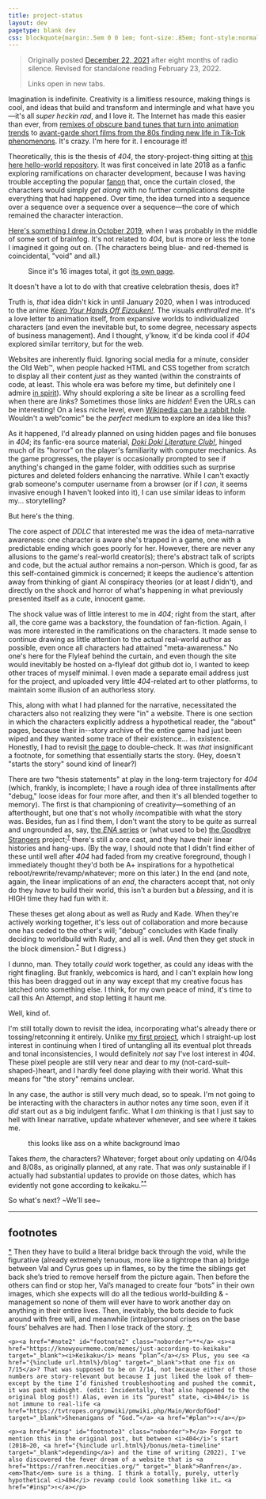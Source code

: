 ```yaml
---
title: project-status
layout: dev
pagetype: blank dev
css: blockquote{margin:.5em 0 0 1em; font-size:.85em; font-style:normal !important;} figure{margin:1em 0;} .noborder{border:0 !important;} figcaption{font-size:.85em; font-style:italic; text-align:center; color:#808080;} figcaption a{color:inherit !important;} a:hover,a:focus,a:active{color:inherit !important; opacity:.5;} sup{vertical-align:top;} h2,section{margin-left:0 !important;} section{font-size:.85em; line-height:145%; padding:0 1em;} section p{text-indent:-.85em;} main hr{width:50%; margin:1.25em auto 0 auto !important;} h2{margin-top:0 !important;} section s{padding-right:.25em;}
---
```

> Originally posted <a href="https://a-flyleaf.github.io/blog/project-rambling" target="_blank">December 22, 2021</a> after eight months of radio silence. Revised for standalone reading February 23, 2022.
>
> Links open in new tabs.

Imagination is indefinite. Creativity is a limitless resource, making things is cool, and ideas that build and transform and intermingle and what have you—it's all *super heckin rad*, and I love it. The Internet has made this easier than ever, from <a href="https://www.youtube.com/watch?v=mFNwLpMkAiM" target="_blank">remixes of obscure band tunes that turn into animation trends</a> to <a href="https://www.frieze.com/article/how-cecelia-condits-video-art-became-viral-curse-teens-tiktok" target="_blank">avant-garde short films from the 80s finding new life in Tik-Tok phenomenons</a>. It's crazy. I'm here for it. I encourage it!

Theoretically, this is the thesis of <i>404</i>, the story-project-thing sitting at <a href="https://github.com/a-flyleaf/hello-world" target="_blank">this here hello-world repository</a>. It was first conceived in late 2018 as a fanfic exploring ramifications on character development, because I was having trouble accepting the popular <a href="https://fanlore.org/wiki/Fanon" target="_blank">fanon</a> that, once the curtain closed, the characters would simply *get along* with no further complications despite everything that had happened. Over time, the idea turned into a sequence over a sequence over a sequence over a sequence—the core of which remained the character interaction.

<a href="https://a-flyleaf.github.io/stardust/" target="_blank">Here's something I drew in October 2019</a>, when I was probably in the middle of some sort of brainfog. It's not related to <i>404</i>, but is more or less the tone I imagined it going out on. (The characters being blue- and red-themed is coincidental, "void" and all.)

<figure><a href="https://a-flyleaf.github.io/stardust" target="_blank" class="noborder"><img src="https://a-flyleaf.github.io/stardust/ishouldcheckoutwaitingforgodot.png" alt=""></a>
	<figcaption>Since it's 16 images total, it got <a href="https://a-flyleaf.github.io/stardust" target="_blank">its own page</a>.</figcaption>
</figure>

It doesn't have a lot to do with that creative celebration thesis, does it?

Truth is, *that* idea didn't kick in until January 2020, when I was introduced to the anime <a href="https://www.youtube.com/watch?v=y1xAzPlh4i0" target="_blank"><i>Keep Your Hands Off Eizouken!</i></a>. The visuals *enthralled* me. It's a love letter to animation itself, from expansive worlds to individualized characters (and even the inevitable but, to some degree, necessary aspects of business management). And I thought, y'know, it'd be kinda cool if <i>404</i> explored similar territory, but for the web.

Websites are inherently fluid. Ignoring social media for a minute, consider the Old Web™, when people hacked HTML and CSS together from scratch to display all their content *just* as they wanted (within the constraints of code, at least. This whole era was before my time, but definitely one I admire <a href="https://neocities.org/browse?tag=retro" target="_blank">in spirit</a>). Why should exploring a site be linear as a scrolling feed when there are *links*? Sometimes those links are *hidden*! Even the URLs can be interesting! On a less niche level, even <a href="https://en.wikipedia.org/wiki/Wiki_rabbit_hole" target="_blank">Wikipedia can be a rabbit hole</a>. Wouldn't a web“comic” be the *perfect* medium to explore an idea like this?

As it happened, I'd already planned on using hidden pages and file bonuses in <i>404</i>; its fanfic-era source material, <a href="https://en.wikipedia.org/wiki/Doki_Doki_Literature_Club!" target="_blank"><i>Doki Doki Literature Club!</i></a>, hinged much of its "horror" on the player's familiarity with computer mechanics. As the game progresses, the player is occasionally prompted to see if anything's changed in the game folder, with oddities such as surprise pictures and deleted folders enhancing the narrative. While I can't exactly grab someone's computer username from a browser (or if I *can*, it seems invasive enough I haven't looked into it), I can use similar ideas to inform my... storytelling?

But here's the thing.

The core aspect of <i>DDLC</i> that interested me was the idea of meta-narrative awareness: one character is aware she's trapped in a game, one with a predictable ending which goes poorly for her. However, there are never any allusions to the game's real-world creator(s); there's abstract talk of scripts and code, but the actual author remains a non-person. Which is good, far as this self-contained gimmick is concerned; it keeps the audience's attention away from thinking of giant AI conspiracy theories (or at least *I* didn't), and directly on the shock and horror of what's happening in what previously presented itself as a cute, innocent game.

The shock value was of little interest to me in <i>404</i>; right from the start, after all, the core game was a backstory, the foundation of fan-fiction. Again, I was more interested in the ramifications on the characters. It made sense to continue drawing as little attention to the actual real-world author as possible, even once all characters had attained "meta-awareness." No one's here for the Flyleaf behind the curtain, and even though the site would inevitably be hosted on a-flyleaf dot github dot io, I wanted to keep other traces of myself minimal. I even made a separate email address just for the project, and uploaded very little <i>404</i>-related art to other platforms, to maintain some illusion of an authorless story.

This, along with what I had planned for the narrative, necessitated the characters also not realizing they were "in" a website. There is one section in which the characters explicitly address a hypothetical reader, the "about" pages, because their in--story archive of the entire game had just been wiped and they wanted some trace of their existence... in existence. Honestly, I had to revisit <a href="{%include url.html%}/1-reset/1" target="_blank">the page</a> to double-check. It was *that* insignificant a footnote, for something that essentially starts the story. (Hey, doesn't "starts the story" sound kind of linear?)

There are two "thesis statements" at play in the long-term trajectory for <i>404</i> (which, frankly, is incomplete; I have a rough idea of three installments after "debug," loose ideas for four more after, and then it's all blended together to memory). The first is that championing of creativity—something of an afterthought, but one that's not wholly *in*compatible with what the story was. Besides, fun as I find them, I don't want the story to be *quite* as surreal and ungrounded as, say, <a href="https://www.youtube.com/playlist?list=PLhPaJURyApsoMQDaoft5t0l0iAwUOLtlM" target="_blank">the <i style="text-transform:uppercase;">Ena</i> series</a> or (what used to be) <a href="https://web.archive.org/web/20210324034654/https://strangers.atrocityland.com/" target="_blank">the Goodbye Strangers</a> project<span id="insp">;</span><sup><a href="#footnote3">‽</a></sup> there's still a core cast, and they have their linear histories and hang-ups. (By the way, I should note that I didn't find either of these until well after <i>404</i> had faded from my creative foreground, though I immediately thought they'd both be A+ inspirations for a hypothetical reboot/rewrite/revamp/whatever; more on this later.) In the end (and note, again, the linear implications of an *end*, the characters accept that, not only do they *have* to build their world, this isn't a burden but a *blessing*, and it is <em style="text-transform:uppercase;font-style:normal;">high</em> time they had fun with it.

These theses get along about as well as Rudy and Kade. When they're actively working together, it's less out of collaboration and more because one has ceded to the other's will; "debug" concludes with Kade finally deciding to worldbuild with Rudy, and all is well. (<span id="note">And then they get stuck in the block dimension.</span><sup><a href="#footnote" class="noborder">*</a></sup> But I digress.)

I dunno, man. They totally *could* work together, as could any ideas with the right finagling. But frankly, webcomics is hard, and I can't explain how long this has been dragged out in any way except that my creative focus has latched onto something else. I think, for my own peace of mind, it's time to call this An Attempt, and stop letting it haunt me.

Well, kind of.

I'm still totally down to revisit the idea, incorporating what's already there or tossing/retconning it entirely. Unlike <a href="https://a-flyleaf.github.io/projects/tfe" target="_blank">my first project</a>, which I straight-up lost interest in continuing when I tired of untangling all its eventual plot threads and tonal inconsistencies, I would definitely *not* say I've lost interest in <i>404</i>. These pixel people are still very near and dear to my (not-card-suit-shaped-)heart, and I hardly feel done playing with their world. What this means for "the story" remains unclear.

In any case, the author is still very much dead, so to speak. I'm not going to be interacting with the characters in author notes any time soon, even if it *did* start out as a big indulgent fanfic. What I *am* thinking is that I just say to hell with linear narrative, update whatever whenever, and see where it takes me.

<figure><img src="{%include url.html%}/1-reset/img/36-r.png" alt=""/><figcaption>this looks like ass on a white background lmao</figcaption></figure>

Takes *them*, the characters? Whatever; forget about only updating on 4/04s and 8/08s, as originally planned, at any rate. That was *only* sustainable if I actually had substantial updates to provide on those dates, <span id="plan">which has evidently not gone according to keikaku</span>.<sup><a href="#footnote2" class="noborder">**</a></sup>

So what's next? ~We'll see~

<hr/>

<section>
	<h2>footnotes</h2>
	<p><a href="#note" id="footnote" class="noborder">*</a> Then they have to build a literal bridge back through the void, while the figurative (already extremely tenuous, more like a tightrope than a) bridge between Val and Cyrus goes up in flames, so by the time the siblings get back she’s tried to remove herself from the picture again. Then before the others can find or stop her, Val’s managed to create four “bots” in their own images, which she expects will do all the tedious world-building & -management so none of them will ever have to work another day on anything in their entire lives. Then, inevitably, the bots decide to fuck around with free will, and meanwhile (intra)personal crises on the base fours’ behalves are had. Then I lose track of the story. <a href="#note">↑</a></p>
	
	<p><a href="#note2" id="footnote2" class="noborder">**</a> <s><a href="https://knowyourmeme.com/memes/just-according-to-keikaku" target="_blank"><i>Keikaku</i> means “plan”</a></s> Plus, you see <a href="{%include url.html%}/blog" target="_blank">that one fix on 7/15</a>? That was supposed to be on 7/14, not because either of those numbers are story-relevant but because I just liked the look of them—except by the time I’d finished troubleshooting and pushed the commit, it was past midnight. (edit: Incidentally, that also happened to the original blog post!) Alas, even in its “purest” state, <i>404</i> is not immune to real-life <a href="https://tvtropes.org/pmwiki/pmwiki.php/Main/WordofGod" target="_blank">Shenanigans of “God.”</a> <a href="#plan">↑</a></p>
	
	<p><a href="#insp" id="footnote3" class="noborder">‽</a> Forgot to mention this in the original post, but between <i>404</i>’s start (2018–20, <a href="{%include url.html%}/bonus/meta-timeline" target="_blank">depending</a>) and the time of writing (2022), I've also discovered the fever dream of a website that is <a href="https://ranfren.neocities.org/" target="_blank">Ranfren</a>. <em>That</em> sure is a thing. I think a totally, purely, utterly hypothetical <i>404</i> revamp could look something like it… <a href="#insp">↑</a></p>
</section>